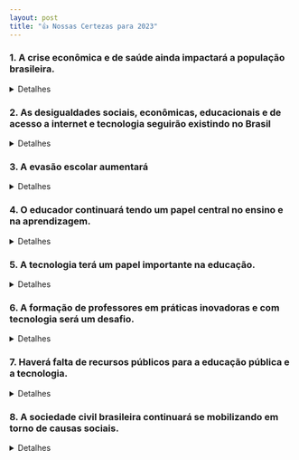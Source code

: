 ```yaml
---
layout: post
title: "👍 Nossas Certezas para 2023"
---
```


### 1. A crise econômica e de saúde ainda impactará a população brasileira.

<details>
  <summary>Detalhes</summary>
  
  <ul>
    <li>A crise na qual o Brasil está entrando pelas consequências da pandemia global deverá ser pior do que a crise econômica que o país experimentou a partir de 2014. O desemprego, atualmente em <a target='_blank' href='https://agenciadenoticias.ibge.gov.br/agencia-sala-de-imprensa/2013-agencia-de-noticias/releases/28478-pnad-continua-taxa-de-desocupacao-e-de-13-3-e-taxa-de-subutilizacao-e-de-29-1-no-trimestre-encerrado-em-junho-de-2020'>13,3% segundo a PNAD</a>, do IBGE, deverá chegar a <a target='_blank' href='https://economia.uol.com.br/noticias/redacao/2020/04/24/fgv-preve-desemprego-de-quase-18-e-critica-pais-sem-lideranca-na-crise.htm'>17,8% da população economicamente ativa</a>, um recorde histórico, segundo o Instituto Brasileiro de Economia da Fundação Getulio Vargas (Ibre/FGV). Pela primeira vez na história, a PNAD do IBGE contou mais <a target='_blank' href='https://economia.estadao.com.br/noticias/geral,em-meio-a-pandemia-pais-nunca-teve-tantos-brasileiros-fora-do-mercado-de-trabalho,70003350025'>brasileiros adultos não trabalhando do que trabalhando</a>.</li>
    <li>Ao mesmo tempo em que enfrenta uma diminuição da renda, o brasileiro também deverá encontrar serviços de saúde com financiamentos menores. Para 2021, <a target='_blank' href='https://oglobo.globo.com/brasil/orcamento-2021-apos-pandemia-governo-preve-corte-de-13-na-educacao-de-5-na-saude-24591782'>o Ministério da Saúde terá um orçamento de R$ 127,6 bilhões</a>, corte corte de 4,8% em relação ao planejado para 2020. Com os custos extras atrelados à pandemia, o orçamento da saúde em 2020 ficou em R$ 174,8 bilhões.</li>
    <li>O cenário se mostra ainda mais preocupante se considerarmos que, durante crises econômicas, os brasileiros tendem a abandonar planos de saúde privados e dependerem do Sistema Único de Saúde. Desde 2014, os planos de saúde privados perderam <a target='_blank' href='https://g1.globo.com/economia/noticia/2020/02/05/planos-de-saude-perdem-604-mil-clientes-em-2019.ghtml'>3,5 milhões de consumidores</a>. Com o Brasil prestes a voltar a uma grave crise fiscal, espera-se que os investimentos em saúde não acompanhem o aumento na demanda.</li>
  </ul>
  </details>

### 2. As desigualdades sociais, econômicas, educacionais e de acesso a internet e tecnologia seguirão existindo no Brasil

<details>
  <summary>Detalhes</summary>
  
  <ul>
    <li>O desemprego e a diminuição da renda causados pela pandemia deverão atingir muito mais os pobres do que os ricos. Estudo do Instituto Mundial das Nações Unidas para a Pesquisa Econômica do Desenvolvimento (UNU-WIDER) aponta que <a target='_blank' href='https://www1.folha.uol.com.br/mercado/2020/04/extrema-pobreza-aumenta-e-pode-piorar-com-coronavirus.shtml'>14,4 milhões de brasileiros deverão ser jogados na pobreza</a> (viver com menos de US$ 5,50 por dia) como consequência da pandemia. A distribuição do auxílio emergencial de R$ 600 teve um impacto tão grande nesse grupo que a extrema miséria no Brasil (quem vive com menos de US$ 1,90 por dia) caiu para seu menor índice em 40 anos, segundo a FGV. A crise fiscal, porém, significa que o auxílio não poderá ser eterno, o que indica que <a target='_blank' href=''>a extrema pobreza deve aumentar</a>.</li>
<li>Há outros indícios dessa diferença de impacto. Pesquisa da Plano CDE mostra que, entre março e maio, “51% dos brasileiros das classes D e E, com renda per capita de até R$ 500, perderam metade ou mais de suas rendas, em um contingente de 58 milhões de pessoas”, segundo <a target='_blank' href='https://www1.folha.uol.com.br/empreendedorsocial/2020/05/nas-classes-d-e-e-51-perderam-metade-da-renda-ou-mais-na-pandemia.shtml'>reportagem da Folha</a>. Para as classes A e B, o índice ficou perto de 30%. Além de a renda cair mais fortemente para os mais pobres, <a target='_blank' href='https://valorinveste.globo.com/mercados/brasil-e-politica/noticia/2020/06/17/queda-de-precos-e-menos-intensa-entre-familias-de-menor-renda-durante-pandemia.ghtml'>o IPEA descobriu que a deflação</a> registrada para todas as classes sociais durante a pandemia foi mais acentuada para os ricos do que para os pobres. Em maio, os dados do Ipea mostraram que, para famílias com renda muito baixa a deflação foi de 0,19%. Para as famílias de renda muito alta, o índice foi de 0,57%.</li>
<li>
Ou seja: os pobres ganham menos e pagam mais durante a pandemia. Não parece haver outro caminho aqui que não o aumento da desigualdade, que impacta todas as áreas da vida do cidadão, como educação e acesso à internet. O Índice de Gini já vinha subindo nos últimos anos como consequência da crise de 2014, segundo <a target='_blank' href='https://cps.fgv.br/destaques/balanco-social-2019-o-brasil-chegou-ao-topo-da-desigualdade'>cálculo da FGV Social baseado na PNAD Contínua</a>. Dado que os efeitos dessa crise econômica se mostram piores que os da anterior, é seguro esperar que o Índice de Gini continue a aumentar.</li>
  </ul>
  </details>


### 3. A evasão escolar aumentará

<details>
  <summary>Detalhes</summary>
  
  <ul>
    <li>A crise econômica deverá forçar dezenas de milhares de alunos da rede privada para a rede pública, um movimento que já começou. A Secretaria de Educação do Paraná registrou, entre março e maio, <a target='_blank' href='https://www.gazetadopovo.com.br/parana/alunos-escolas-particulares-migracao-rede-publica/'>mais de 8,6 mil alunos</a> que fizeram a transição. Ao mesmo tempo, espera-se um aumento no trabalho infantil - muitas famílias, com a renda em queda, deverão tirar seus filhos do colégio e colocá-los para trabalhar, <a target='_blank' href='https://www.unicef.org/brazil/comunicados-de-imprensa/unicef-alerta-para-o-risco-de-aumento-do-trabalho-infantil-durante-e-apos'>segundo a UNICEF</a>. De acordo com pesquisa do Datafolha, dos pais que admitiram que seus filhos poderiam abandonar os estudos, 5% citaram a necessidade de que eles trabalhassem para complementar a renda da família.Em 2016 (dado mais recente), o Brasil tinha mais de 2,4 milhões de crianças trabalhando, sendo que 64,1% eram negras, segundo o IBGE. 
</li>
    <li>Dado o cenário, é muito provável que a evasão escolar reverta a tendência de queda registrada na última década e volte a crescer. No ensino fundamental, a evasão caiu de 5% em 2008 para 2,7% em 2017. No ensino médio, foi de 14,2% em 2008 para 9,1% em 2017.
</li>
    <li>O Brasil paga caro pela evasão. Segundo cálculo feito por Ricardo Paes de Barros, economista-chefe do Instituto Ayrton Senna e cabeça teórica por trás do Bolsa Família, o país perde cerca de <a target='_blank' href='https://g1.globo.com/educacao/noticia/2020/07/23/pandemia-deve-intensificar-abandono-de-escola-entre-alunos-mais-pobres.ghtml'>R$ 372 mil para cada jovem que abandona a escola</a>. Com os dados pré-pandemia, o custo da evasão escolar é de R$ 214 bilhões por ano, o equivalente a 3% do PIB. Com a pandemia, o valor,  que abarca a queda nas “possibilidades de emprego, renda e retorno para a sociedade das pessoas que não concluem a educação básica”, deverá subir.
</li>
  </ul>
  </details>

### 4. O educador continuará tendo um papel central no ensino e na aprendizagem.

<details>
  <summary>Detalhes</summary>
  
  <ul>
    <li>É brutal irreal/utópico esperar que algoritmos tomem o lugar das aulas presenciais em médio prazo. Nessa digitalização atabalhoada dos ensinos pedagógicos, professores terão alguns papéis fundamentais, como entender como adaptar da melhor forma as lições e os conteúdos, ao mesmo tempo em que aprendem a conduzir e manter engajados alunos em situações diferentes das encontradas no sistema presencial. Professores terão um papel de farol para entender as possibilidades e limitações das ferramentas digitais e raciocinar como é possível explorar tais ferramentas dentro do plano de estudo tradicional.
</li>
    <li>Ainda que já existam sistemas de edtechs que tentam automatizar algumas etapas do processo pedagógico, como, por exemplo, as provas para avaliar o índice de absorção de conteúdo do aluno, a sala de aula continua sendo um ambiente em que o/a professor/a reina absoluto/a, ainda que de maneira virtual. Pelo menos em médio prazo, softwares e algoritmos dentro da sala de aula poderão ajudar o profissional, e não assumir totalmente a tarefa.
</li>
    <li>Há um outro lado muito importante do educador, principalmente em meio à pior pandemia do século: a necessidade de lidar com a dificuldade que alunos podem ter em enfrentar uma pandemia global e suas consequências – uma criança que perdeu um parente para a COVID-19 não tem (por razões óbvias) interesse em aprender como calcular a hipotenusa. Sentimentos de tristeza e dúvida sobre o que estamos passando exigirão também que o professor adote uma postura quase de “terapeuta”, capaz de acolher e ajudar o aluno a processar.
</li>
  </ul>
  </details>

### 5. A tecnologia terá um papel importante na educação.


<details>
  <summary>Detalhes</summary>
  
  <ul>
    <li>Ainda que feita de forma apressada e esteja cheia de lacunas que precisam ser corrigidas, a educação remota durante uma pandemia se mostra uma opção melhor do que nenhuma educação. Segundo <a target='_blank' href='https://www.itausocial.org.br/noticias/74-dos-alunos-das-redes-publicas-recebem-algum-tipo-de-atividade-nao-presencial-durante-a-pandemia/'>pesquisa DataFolha feita a pedido do Itaú Social, Fundação Lemann e Imaginable Futures</a>, 82% dos estudantes das redes municipais e estaduais receberam alguma atividade para fazer em casa durante a pandemia. Em maio, o índice era de 74%. Entre os alunos de escolas estaduais, o número chega a 87%.
</li>
    <li>A tentativa de seguir o ensino durante uma pandemia, ainda sem vacina à vista e com informações básicas sobre o vírus continuando a serem descobertas, só é possível por causa da tecnologia. Essa digitalização deverá deixar um legado no sistema educacional brasileiro, seja nas escolas privadas, seja nas públicas. Há uma aceleração forçada na aplicação de softwares e plataformas digitais no processo pedagógico que, com a descoberta de uma vacina, não deverá se reverter 100%. Experimentos que deram certo deverão ser replicados. Sentiremos as consequências daqui para a frente.
</li>
    <li>É sempre bom repetir: a digitalização da educação periga aumentar ainda mais o gap educacional que existe entre os alunos mais ricos e os mais pobres. Dados do Cetic.br mostram que quase 70 milhões de brasileiros, principalmente das classes D e E e da zona rural, têm acesso precário à internet. Em São Paulo, por exemplo, mesmo com os esforços da secretaria estadual, a plataforma de ensino digital tinha sido acessada por 1,6 milhão de alunos na metade de maio, menos da metade dos 3,5 milhões de crianças e adolescentes matriculados na rede educacional do estado. A própria secretaria previne: o dado se refere a quem fez login, não a quem acompanhou as aulas. O número de alunos que mantém a rotina de estudos deve ser ainda menor. O problema de infraestrutura privada não se restringe à banda larga. Nas periferias, faltam itens ainda mais básicos, como folhas de papel e lápis, como mostrou reportagem do jornal Folha de S.Paulo em 8 de maio.
</li>
<li>Vale dizer outro perigo: a digitalização das aulas poderá ser usada pelo MEC para reaproveitar conteúdos já gravados e diminuir a carga horária de professores ou até mesmo demiti-los, uma forma de dar vazão ao corte no orçamento.</li>
  </ul>
  </details>

### 6. A formação de professores em práticas inovadoras e com tecnologia será um desafio.


<details>
  <summary>Detalhes</summary>
  
  <ul>
    <li>Antes mesmo da pandemia, o problema já era grande: segundo a TIC Educação 2019, elaborada pela NIC.br,  mais de 40% dos professores de escolas urbanas nunca utilizaram internet ou computador em sala de aula ou laboratório de informática para dar aulas. Com a pandemia, os professores foram forçados a se adaptar, nem sempre com o treinamento correto. 
</li>
    <li>Nota-se uma movimentação muito forte das empresas donas das plataformas de ensino remoto em treinamento. É uma política “cada um no seu quadrado”: o Google ensina o Google Classroom, a Microsoft ensina o Microsoft Teams e por aí vai. Os treinamentos são dados conforme a plataforma escolhida, e não existe um direcionamento centralizado do MEC já que também não existe uma estratégia única sobre o método a ser usado. Estados e municípios escolhem as plataformas que lhes parecem melhores. Nessa “visão tecnicista” de ensino, o foco é sempre nas plataformas e com baixa coordenação entre os governos estaduais e municipais.
</li>
    <li>Segundo <a target='_blank' href='https://www.institutopeninsula.org.br/em-quarentena-83-dos-professores-ainda-se-sentem-despreparados-para-ensino-virtual-2/'>pesquisa feita pelo Instituto Península com mais de 7,7 mil professores entre abril e maio</a>, 83% deles ainda se sentem despreparados para o ensino virtual. O alto índice é consequência direta de um número ainda maior: antes da pandemia, 88% deles não tinham dado aula virtual. Somadas a falta de experiência, a ausência de uma estratégia centralizada de treinamento e o baixo índice de aproveitamento da internet nas aulas antes da pandemia, nota-se que o desafio de adaptar a didática para a tecnologia será grande.
</li>
  </ul>
  </details>

### 7. Haverá falta de recursos públicos para a educação pública e a tecnologia.


<details>
  <summary>Detalhes</summary>
  
  <ul>
    <li>Desde 2016, a arrecadação federal estava se recuperando do tombo que tomou a partir de 2013, com a crise econômica. Os indícios para o ano fiscal 2020 são muito ruins: em junho, o Governo Federal <a target='_blank' href='https://g1.globo.com/economia/noticia/2020/07/23/no-pior-junho-em-16-anos-arrecadacao-federal-cai-296percent-para-r-862-bilhoes.ghtml'>arrecadou R$ 86,2 bilhões</a>, queda de 29,6% em comparação a junho de 2019, e o menor número dos últimos 16 anos. Tudo indica que a arrecadação em 2020 será ainda menor que a registrada em 2016, que foi o “fundo do poço” da crise desengatilhada a partir de 2013.
</li>
    <li>Essa queda recorde na arrecadação federal deverá ser seguida por cortes no orçamento da maioria dos ministérios, MEC incluído. Comunicado divulgado no começo de agosto afirma que, para 2021, <a target='_blank' href='https://g1.globo.com/educacao/noticia/2020/08/10/orcamento-do-mec-preve-corte-de-r-42-bilhoes-para-2021.ghtml'>o orçamento da pasta sofrerá um corte de 18,2% nas despesas não obrigatórias</a>. Um quarto do valor estava destinado para universidades e institutos federais.
</li>
    <li>O investimento em ciência e tecnologia tem sofrido cortes semelhantes nos últimos anos. Para 2019, o orçamento do Ministério da Ciência, Tecnologia, Inovações e Comunicações <a target='_blank' href='https://www1.folha.uol.com.br/ciencia/2019/04/corte-orcamentario-de-42-em-ciencia-e-tecnologia-preocupa-entidades.shtml'>diminuiu 42%</a> e atingiu até iniciativas sobre pandemias emergentes, um ano antes da COVID-19. Mesmo com esse degrau, a pasta só tinha executado <a target='_blank' href='https://valor.globo.com/brasil/noticia/2019/09/19/ipea-preve-corte-de-verba-ainda-maior-na-ciencia.ghtml'>27% do orçamento previsto</a>, segundo monitoramento do IPEA. O cenário já era ruim antes da queda de arrecadação com a pandemia. Não há indícios de que haverá uma reversão completa nessa perspectiva.
</li>
<li>
Os cortes não são gerais. Há ministérios que, no sentido contrário, terão um incremento no orçamento. O Ministério da Defesa, por exemplo, deverá ter orçamento 48% maior, saltando para R$ 108,56 bilhões em 2021. A previsão é que <a target='_blank' href='https://politica.estadao.com.br/noticias/geral,ministerio-da-defesa-deve-ter-mais-dinheiro-do-que-a-educacao-em-2021,70003401862?utm_source=twitter:newsfeed&utm_medium=social-organic&utm_campaign=redes-sociais:082020:e&utm_content=:::&utm_term='>a verba do MEC caia de R$ 103,1 bilhões</a> para R$ 102,9 bilhões, o que significa que, pela primeira vez em 10 anos, a verba para educação será menor que a verba para defesa.

</li>
<li>
Ao mesmo tempo, há um florescimento no número de edtechs no Brasil. O número de startups de tecnologia focadas em educação saltou de 364 em 2018 para <a target='_blank' href='https://link.estadao.com.br/noticias/inovacao,brasil-ja-tem-mais-de-700-startups-de-educacao,70003042492'>748 pouco</a> mais de um ano depois, segundo contagem da Associação Brasileira de Startups. O forte crescimento já significa maior interesse de fundos de investimentos privados na área. Caso o governo reforme a lei que baliza as licitações, facilitando a contração dos serviços, o interesse deve aumentar.

</li>
  </ul>
  </details>

### 8. A sociedade civil brasileira continuará se mobilizando em torno de causas sociais.


<details>
  <summary>Detalhes</summary>
  
  <ul>
    <li>Com a falta de protagonismo do MEC na definição de uma estratégia educacional para a pandemia, o Brasil está vendo governos estaduais e organizações da sociedade civil ganhando crescente relevância. Estudo do Instituto Península mostra que os principais agentes de transformação da educação durante a pandemia foram as secretarias estaduais de educação, não o MEC, algo possível já que muitas delas se aproximaram da iniciativa privada e de grupos da sociedade civil organizados para pensar e executar estratégias que incluíssem todos os alunos.
</li>
    <li>A resistência que algumas organizações setoriais, como Consed e Undime, apresentam a decisões do MEC e a retaliação federal que se segue vêm dando maior projeção a grupos do tipo. A postura altamente ideológica do MEC significa que, na falta de respostas organizadas da pasta em momentos como a pandemia de COVID-19, os grupos da sociedade civil que propõem alternativas, ainda que não sejam seus papéis, se posicionam frente à sociedade.
</li>
    <li>Nesse ganho de projeção frente à inépcia do MEC, os grupos podem aproveitar o vácuo de representatividade e liderança para trazer maior atenção à educação no Brasil.
</li>
  </ul>
  </details>









